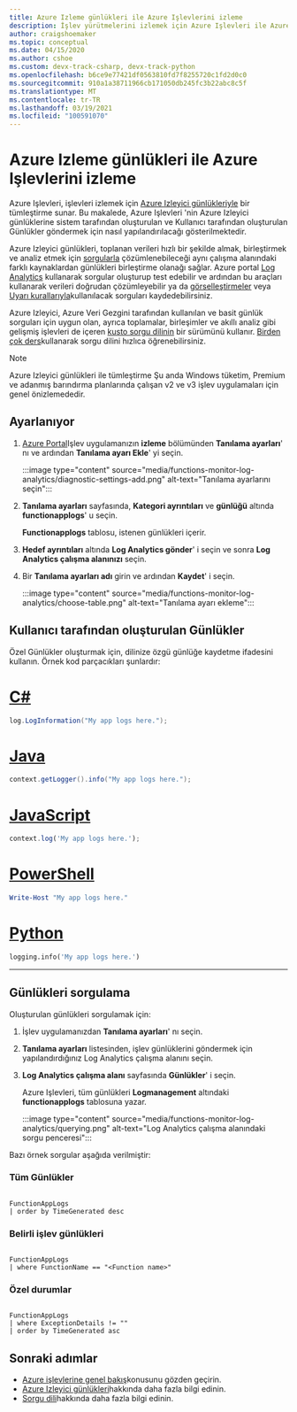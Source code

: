 ```yaml
---
title: Azure Izleme günlükleri ile Azure Işlevlerini izleme
description: İşlev yürütmelerini izlemek için Azure Işlevleri ile Azure Izleme günlüklerini nasıl kullanacağınızı öğrenin.
author: craigshoemaker
ms.topic: conceptual
ms.date: 04/15/2020
ms.author: cshoe
ms.custom: devx-track-csharp, devx-track-python
ms.openlocfilehash: b6ce9e77421df0563810fd7f8255720c1fd2d0c0
ms.sourcegitcommit: 910a1a38711966cb171050db245fc3b22abc8c5f
ms.translationtype: MT
ms.contentlocale: tr-TR
ms.lasthandoff: 03/19/2021
ms.locfileid: "100591070"
---
```

# <a name="monitoring-azure-functions-with-azure-monitor-logs"></a>Azure Izleme günlükleri ile Azure Işlevlerini izleme

Azure Işlevleri, işlevleri izlemek için [Azure Izleyici günlükleriyle](../azure-monitor/logs/data-platform-logs.md) bir tümleştirme sunar. Bu makalede, Azure Işlevleri 'nin Azure Izleyici günlüklerine sistem tarafından oluşturulan ve Kullanıcı tarafından oluşturulan Günlükler göndermek için nasıl yapılandırılacağı gösterilmektedir.

Azure Izleyici günlükleri, toplanan verileri hızlı bir şekilde almak, birleştirmek ve analiz etmek için [sorgularla](../azure-monitor/logs/log-query-overview.md) çözümlenebileceği aynı çalışma alanındaki farklı kaynaklardan günlükleri birleştirme olanağı sağlar.  Azure portal [Log Analytics](../azure-monitor/logs/log-query-overview.md) kullanarak sorgular oluşturup test edebilir ve ardından bu araçları kullanarak verileri doğrudan çözümleyebilir ya da [görselleştirmeler](../azure-monitor/visualizations.md) veya [Uyarı kurallarıyla](../azure-monitor/alerts/alerts-overview.md)kullanılacak sorguları kaydedebilirsiniz.

Azure Izleyici, Azure Veri Gezgini tarafından kullanılan ve basit günlük sorguları için uygun olan, ayrıca toplamalar, birleşimler ve akıllı analiz gibi gelişmiş işlevleri de içeren [kusto sorgu dilinin](/azure/kusto/query/) bir sürümünü kullanır. [Birden çok ders](../azure-monitor/logs/get-started-queries.md)kullanarak sorgu dilini hızlıca öğrenebilirsiniz.

> [!NOTE]
> Azure Izleyici günlükleri ile tümleştirme Şu anda Windows tüketim, Premium ve adanmış barındırma planlarında çalışan v2 ve v3 işlev uygulamaları için genel önizlemededir.

## <a name="setting-up"></a>Ayarlanıyor

1. [Azure Portal](https://portal.azure.com)Işlev uygulamanızın **izleme** bölümünden **Tanılama ayarları**' nı ve ardından **Tanılama ayarı Ekle**' yi seçin.

   :::image type="content" source="media/functions-monitor-log-analytics/diagnostic-settings-add.png" alt-text="Tanılama ayarlarını seçin":::

1. **Tanılama ayarları** sayfasında, **Kategori ayrıntıları** ve **günlüğü** altında **functionapplogs**' u seçin.

   **Functionapplogs** tablosu, istenen günlükleri içerir.

1. **Hedef ayrıntıları** altında **Log Analytics gönder**' i seçin ve sonra **Log Analytics çalışma alanınızı** seçin. 

1. Bir **Tanılama ayarları adı** girin ve ardından **Kaydet**' i seçin.

   :::image type="content" source="media/functions-monitor-log-analytics/choose-table.png" alt-text="Tanılama ayarı ekleme":::

## <a name="user-generated-logs"></a>Kullanıcı tarafından oluşturulan Günlükler

Özel Günlükler oluşturmak için, dilinize özgü günlüğe kaydetme ifadesini kullanın. Örnek kod parçacıkları şunlardır:


# <a name="c"></a>[C#](#tab/csharp)

```csharp
log.LogInformation("My app logs here.");
```

# <a name="java"></a>[Java](#tab/java)

```java
context.getLogger().info("My app logs here.");
```

# <a name="javascript"></a>[JavaScript](#tab/javascript)

```javascript
context.log('My app logs here.');
```

# <a name="powershell"></a>[PowerShell](#tab/powershell)

```powershell
Write-Host "My app logs here."
```

# <a name="python"></a>[Python](#tab/python)

```python
logging.info('My app logs here.')
```

---

## <a name="querying-the-logs"></a>Günlükleri sorgulama

Oluşturulan günlükleri sorgulamak için:
 
1. İşlev uygulamanızdan **Tanılama ayarları**' nı seçin. 

1. **Tanılama ayarları** listesinden, işlev günlüklerini göndermek için yapılandırdığınız Log Analytics çalışma alanını seçin. 

1. **Log Analytics çalışma alanı** sayfasında **Günlükler**' i seçin.

   Azure Işlevleri, tüm günlükleri **Logmanagement** altındaki **functionapplogs** tablosuna yazar. 

   :::image type="content" source="media/functions-monitor-log-analytics/querying.png" alt-text="Log Analytics çalışma alanındaki sorgu penceresi":::

Bazı örnek sorgular aşağıda verilmiştir:

### <a name="all-logs"></a>Tüm Günlükler

```

FunctionAppLogs
| order by TimeGenerated desc

```

### <a name="specific-function-logs"></a>Belirli işlev günlükleri

```

FunctionAppLogs
| where FunctionName == "<Function name>" 

```

### <a name="exceptions"></a>Özel durumlar

```

FunctionAppLogs
| where ExceptionDetails != ""  
| order by TimeGenerated asc

```

## <a name="next-steps"></a>Sonraki adımlar

- [Azure işlevlerine genel bakış](functions-overview.md)konusunu gözden geçirin.
- [Azure Izleyici günlükleri](../azure-monitor/logs/data-platform-logs.md)hakkında daha fazla bilgi edinin.
- [Sorgu dili](../azure-monitor/logs/get-started-queries.md)hakkında daha fazla bilgi edinin.
